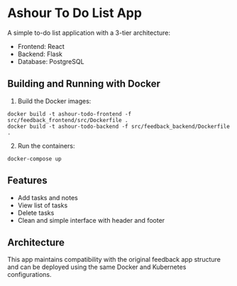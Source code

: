 # Ashour To Do List App

A simple to-do list application with a 3-tier architecture:
- Frontend: React
- Backend: Flask
- Database: PostgreSQL

## Building and Running with Docker

1. Build the Docker images:
```
docker build -t ashour-todo-frontend -f src/feedback_frontend/src/Dockerfile .
docker build -t ashour-todo-backend -f src/feedback_backend/Dockerfile .
```

2. Run the containers:
```
docker-compose up
```

## Features
- Add tasks and notes
- View list of tasks
- Delete tasks
- Clean and simple interface with header and footer

## Architecture
This app maintains compatibility with the original feedback app structure and can be deployed using the same Docker and Kubernetes configurations.